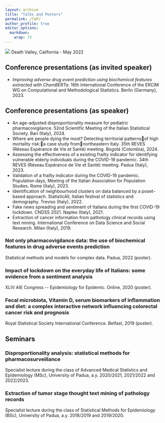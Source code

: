 ```yaml
---
layout: archive
title: "Talks and Posters"
permalink: /TaP/
author_profile: true
editor_options: 
  markdown: 
    wrap: 72
---
```


<img src="/images/deathvalley.jpeg"/> Death Valley, California - May
2022

## Conference presentations (as invited speaker)

-   *Improving adverse drug event prediction using biochemical features
    extracted with ChemBERTa*. 16th International Conference of the
    ERCIM WG on Computational and Methodological Statistics. Berlin
    (Germany), 2023.

## Conference presentations (as speaker)

-   An age-adjusted disproportionality measure for pediatric
    pharmacovigilance. 52nd Scientific Meeting of the Italian
    Statistical Society. Bari (Italy), 2024.
-   Where are people dying the most? Detecting territorial patternsof
    high mortality risk:a case study fromnortheastern Italy. 35th REVES
    (Réseau Espérance de Vie et Santé) meeting. Bogotá (Colombia), 2024.
-   Assessing the effectiveness of a existing frailty indicator for
    identifying vulnerable elderly individuals during the COVID-19
    pandemic. 34th REVES (Réseau Espérance de Vie et Santé) meeting.
    Padua (Italy), 2023.
-   Validation of a frailty indicator during the COVID-19 pandemic.
    Population days, Meeting of the Italian Association for Population
    Studies. Rome (Italy), 2023.
-   Identification of neighbourhood clusters on data balanced by a
    poset-based approach. StatisticAll, Italian festival of statistics
    and demography. Treviso (Italy), 2022.
-   Fake news spreading and sentiment of Italians during the first
    COVID-19 lockdown. CNDSS 2021. Naples (Italy), 2021.
-   Extraction of cancer information from pathology clinical records using text mining. International Conference on Data Science and Social Research. Milan (Italy), 2019.

### Not only pharmacovigilance data: the use of biochemical features in drug adverse events prediction

Statistical methods and models for complex data. Padua, 2022 (poster).


### Impact of lockdown on the everyday life of Italians: some evidence from a sentiment analysis

XLIV AIE Congress -- Epidemiology for Epidemic. Online, 2020 (poster).

### Fecal microbiota, Vitamin D, serum biomarkers of inflammation and diet: a complex interactive network influencing colorectal cancer risk and prognosis

Royal Statistical Society International Conference. Belfast, 2019
(poster).



## Seminars

### Disproportionality analysis: statistical methods for pharmacosurveillance

Specialist lecture during the class of Advanced Medical Statistics and
Epidemiology (MSc), University of Padua, a.y. 2020/2021, 2021/2022 and
2022/2023.

### Extraction of tumor stage thought text mining of pathology records

Specialist lecture during the class of Statistical Methods for
Epidemiology (BSc), University of Padua, a.y. 2018/2019 and 2019/2020.
